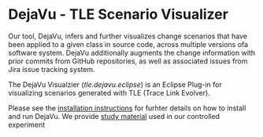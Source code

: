# DejaVu - TLE Scenario Visualizer




Our tool, DejaVu, infers and further visualizes change  scenarios that have been applied to a given class in source code,  across multiple versions ofa software system.  DejaVu additionally augments the change information with prior commits from GitHub repositories, as well as associated issues from Jira issue  tracking  system.


The DejaVu Visualzier (*tle.dejavu.eclipse*) is an Eclipse Plug-in for visualizing scenarios generated with TLE (Trace Link Evolver).

Please see the [installation instructions](install.md) for furhter details on how to install and run DejaVu.
We provide [study material](studymaterial/README.md) used in our controlled experiment


  
